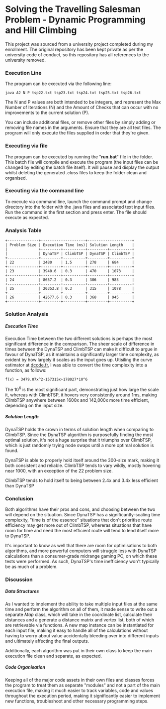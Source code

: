 # Solving the Travelling Salesman Problem - Dynamic Programming and Hill Climbing
This project was sourced from a university project completed during my enrollment. The original repository has been kept private as per the university code of conduct, so this repository has all references to the university removed.

### Execution Line

The program can be executed via the following line:

```batch
java A2 N P tsp22.txt tsp23.txt tsp24.txt tsp25.txt tsp26.txt
```
The N and P values are both intended to be integers, and represent the Max Number of Iterations (N) and the Amount of Checks that can occur with no improvements to the current solution (P).

You can include additional files, or remove other files by simply adding or removing file names in the arguments. Ensure that they are all text files. The program will only execute the files supplied in order that they're given.

### Executing via file

The program can be executed by running the "<b>run.bat</b>" file in the folder. This batch file will compile and execute the program (the input files can be changed by editing the batch file itself). It will pause and display the output whilst deleting the generated <i>.class</i> files to keep the folder clean and organised.

### Executing via the command line

To execute via command line, launch the command prompt and change directory into the folder with the .java files and associated text input files. Run the command in the first section and press enter. The file should execute as expected. 

### Analysis Table

```plain
+--------------+--------------------+--------------------+
| Problem Size | Execution Time (ms)| Solution Length    |
|              +---------+----------+---------+----------+
|              | DynaTSP | ClimbTSP | DynaTSP | ClimbTSP |
+--------------+---------+----------+---------+----------+
| 22           | 2480    | 1.5      | 278     | 684      |
+--------------+---------+----------+---------+----------+
| 23           | 3940.6  | 0.3      | 470     | 1073     |
+--------------+---------+----------+---------+----------+
| 24           | 8657.2  | 0.3      | 306     | 983      |
+--------------+---------+----------+---------+----------+
| 25           | 20353.8 | 0.3      | 315     | 1078     |
+--------------+---------+----------+---------+----------+
| 26           | 42677.6 | 0.3      | 368     | 945      |
+--------------+---------+----------+---------+----------+
```

### Solution Analysis

##### Execution TIme

Execution Time between the two different solutions is perhaps the most significant difference in the comparison. The sheer scale of difference in times between the DynaTSP and ClimbTSP can make it difficult to argue in favour of DynaTSP, as it maintains a significantly larger time complexity, as evident by how largely it scales as the input goes up. Utisiling the curve estimator at [dcode.fr](https://www.dcode.fr/function-equation-finder), I was able to convert the time complexity into a function, as follows:

```t4-templating
f(x) = 3479.07x^2-157315x+178027*10^6
```

The 10<sup>6</sup> is the most significant part, demonstrating just how large the scale it, whereas with ClimbTSP, it hovers very consistently around 1ms, making ClimbTSP anywhere between 1600x and 142,000x more time efficient, depending on the input size.

##### Solution Length

DynaTSP holds the crown in terms of solution length when comparing to ClimbTSP. Since the DynaTSP algorithm is purposefully finding the most optimal solution, it's not a huge surprise that it triumphs over ClimbTSP, which is just randomly trying node swaps until a more optimal solution is found. 

DynaTSP is able to properly hold itself around the 300-size mark, making it both consistent and reliable. ClimbTSP tends to vary wildly, mostly hovering near 1000, with an exception of the 22 problem size.

ClimbTSP tends to hold itself to being between 2.4x and 3.4x less efficient than DynaTSP

### Conclusion

Both algorithms have their pros and cons, and choosing between the two will depend on the situation. Since DynaTSP has a significantly-scaling time complexity, "time is of the essence" situations that don't prioritise route efficiency may get more out of ClimbTSP, whereras situations that have room for time and need the most efficient route will tend to lend itself more to DynaTSP.

It's important to know as well that there are room for optimisations to both algorithms, and more powerful computers will struggle less with DynaTSP calculations than a consumer-grade midrange gaming PC, on which these tests were performed. As such, DynaTSP's time inefficiency won't typically be as much of a problem. 

### Discussion

##### Data Structures

As I wanted to implement the ability to take multiple input files at the same time and perform the algorithm on all of them, it made sense to write out a separate <i>Map</i> class, which will take in the coordinate list, calculate their distances and a generate a distance matrix and vertex list, both of which are retrievable via functions. A new map instance can be instantiated for each input file, making it easy to handle all of the calculations without having to worry about value accidentally bleeding over into different inputs and ultimately affecting the final outputs.

Additionally, each algorithm was put in their own class to keep the main execution file clean and separate, as expected.

##### Code Organisation

Keeping all of the major code assets in their own files and classes forces the program to treat them as separate "modules" and not a part of the main execution file, making it much easier to track variables, code and values throughout the execution period, making it significantly easier to implement new functions, troubleshoot and other necessary programming steps.
